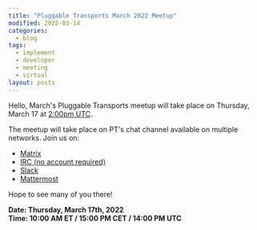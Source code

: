 ```yaml
---
title: "Pluggable Transports March 2022 Meetup"
modified: 2022-03-14
categories:
  - blog
tags:
  - implement
  - developer
  - meeting
  - virtual
layout: posts
---
```


Hello, March's Pluggable Transports meetup will take place on Thursday, March
17 at [2:00pm UTC](https://time.is/0200PM_17_Mar_2022_in_UTC?PT_meetup_march_17).

The meetup will take place on PT's chat channel available on multiple networks.
Join us on:

* [Matrix](https://matrix.to/#/#pluggable-transports:matrix.org)
* [IRC (no account required)](https://webchat.oftc.net/?channels=pluggable-transports)
* [Slack](https://openobservatory.slack.com/messages/pluggable-transports/)
* [Mattermost](https://community.internetfreedomfestival.org/community/channels/pluggable-transport)

Hope to see many of you there!

**Date: Thursday, March 17th, 2022**\
**Time: 10:00 AM ET / 15:00 PM CET / 14:00 PM UTC**
